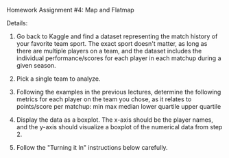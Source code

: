 Homework Assignment #4: Map and Flatmap

Details:
 

1. Go back to Kaggle and find a dataset representing the match history of your favorite team sport. The exact sport doesn't matter, as long as there are multiple players on a team, and the dataset includes the individual performance/scores for each player in each matchup during a given season.

2. Pick a single team to analyze.

3. Following the examples in the previous lectures, determine the following metrics for each player on the team you chose, as it relates to points/score per matchup:
min
max
median
lower quartile
upper quartile

4. Display the data as a boxplot. The x-axis should be the player names, and the y-axis should visualize a boxplot of the numerical data from step 2.

5. Follow the "Turning it In" instructions below carefully.
